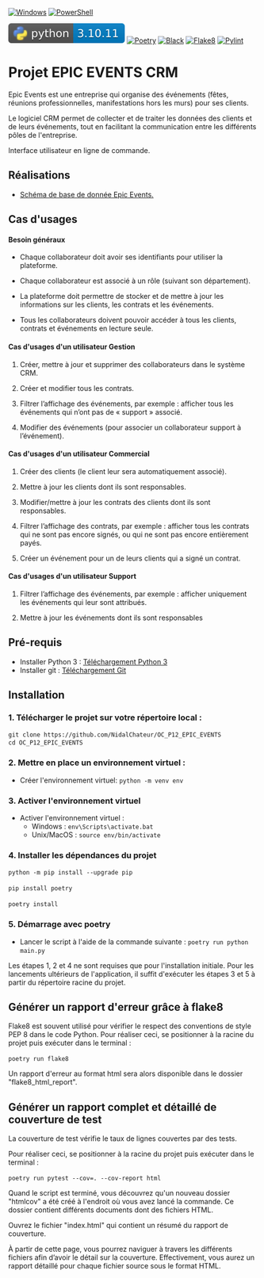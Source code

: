 [![Windows](https://img.shields.io/badge/Windows-11-blue.svg?logo=Powershell)](https://www.microsoft.com/fr-fr/windows)
[![PowerShell](https://img.shields.io/badge/PowerShell-5.1-blue.svg?logo=Powershell)](https://learn.microsoft.com/fr-fr/powershell/scripting/overview?view=powershell-7.4)

[![Python](https://raw.githubusercontent.com/NidalChateur/badges/779ce02cc0ce5bdc16ca2fe297b1229d4e5068d3/svg/python.svg)](https://www.python.org/) 
[![Poetry](https://img.shields.io/badge/poetry-1.7.1-blue.svg?logo=Poetry)](https://python-poetry.org/)
[![Black](https://img.shields.io/badge/code%20style-black-000000.svg)](https://github.com/psf/black)
[![Flake8](https://img.shields.io/badge/linting-flake8-yellowgreen.svg?logo=python)](https://github.com/pycqa/flake8)
[![Pylint](https://img.shields.io/badge/linting-pylint-yellowgreen.svg?logo=python)](https://github.com/pylint-dev/pylint)

# Projet EPIC EVENTS CRM 


Epic Events est une entreprise qui organise des événements (fêtes,
réunions professionnelles, manifestations hors les murs) pour ses clients.

Le logiciel CRM permet de collecter et de traiter les données des clients
et de leurs événements, tout en facilitant la communication entre les
différents pôles de l'entreprise.

Interface utilisateur en ligne de commande.



 ## Réalisations
 - <a href="https://github.com/NidalChateur/OC_P12_EPIC_EVENTS/blob/main/mission/schema_bdd.pdf">Schéma de base de donnée Epic Events.</a> 

## Cas d'usages

 #### Besoin généraux
- Chaque collaborateur doit avoir ses identifiants pour utiliser la
plateforme.

- Chaque collaborateur est associé à un rôle (suivant son
département).

- La plateforme doit permettre de stocker et de mettre à jour les
informations sur les clients, les contrats et les événements.

- Tous les collaborateurs doivent pouvoir accéder à tous les clients,
contrats et événements en lecture seule.

 #### Cas d'usages d'un utilisateur Gestion
1. Créer, mettre à jour et supprimer des collaborateurs dans le
système CRM.

2. Créer et modifier tous les contrats.

3. Filtrer l’affichage des événements, par exemple : afficher tous les
événements qui n’ont pas de « support » associé.

4. Modifier des événements (pour associer un collaborateur support à
l’événement).

 #### Cas d'usages d'un utilisateur Commercial

1. Créer des clients (le client leur sera automatiquement associé).

2.  Mettre à jour les clients dont ils sont responsables.

3.  Modifier/mettre à jour les contrats des clients dont ils sont
responsables.

4. Filtrer l’affichage des contrats, par exemple : afficher tous les
contrats qui ne sont pas encore signés, ou qui ne sont pas encore
entièrement payés.

5. Créer un événement pour un de leurs clients qui a signé un
contrat.

 #### Cas d'usages d'un utilisateur Support

1. Filtrer l’affichage des événements, par exemple : afficher
uniquement les événements qui leur sont attribués.

2. Mettre à jour les événements dont ils sont responsables

## Pré-requis

* Installer Python 3 : [Téléchargement Python 3](https://www.python.org/downloads/)
* Installer git : [Téléchargement Git](https://git-scm.com/book/fr/v2/D%C3%A9marrage-rapide-Installation-de-Git)

## Installation

### 1. Télécharger le projet sur votre répertoire local : 
```
git clone https://github.com/NidalChateur/OC_P12_EPIC_EVENTS
cd OC_P12_EPIC_EVENTS
```
### 2. Mettre en place un environnement virtuel :
* Créer l'environnement virtuel: `python -m venv env`

### 3. Activer l'environnement virtuel
* Activer l'environnement virtuel :
    * Windows : `env\Scripts\activate.bat`
    * Unix/MacOS : `source env/bin/activate`
   
### 4. Installer les dépendances du projet

```
python -m pip install --upgrade pip

pip install poetry

poetry install
```

### 5. Démarrage avec poetry
* Lancer le script à l'aide de la commande suivante : `poetry run python main.py`


Les étapes 1, 2 et 4 ne sont requises que pour l'installation initiale. Pour les lancements ultérieurs de l'application, il suffit d'exécuter les étapes 3 et 5 à partir du répertoire racine du projet.

## Générer un rapport d'erreur grâce à flake8

Flake8 est souvent utilisé pour vérifier le respect des conventions de style PEP 8 dans le code Python. Pour réaliser ceci, se positionner à la racine du projet puis exécuter dans le terminal : 

`poetry run flake8`

Un rapport d'erreur au format html sera alors disponible dans le dossier "flake8_html_report".

## Générer un rapport complet et détaillé de couverture de test 

La couverture de test vérifie le taux de lignes couvertes par des tests. 

Pour réaliser ceci, se positionner à la racine du projet puis exécuter dans le terminal : 

`poetry run pytest --cov=. --cov-report html`

Quand le script est terminé, vous découvrez qu'un nouveau dossier "htmlcov" a été créé à l'endroit où vous avez lancé la commande. Ce dossier contient différents documents dont des fichiers HTML.

Ouvrez le fichier "index.html" qui contient un résumé du rapport de couverture.

À partir de cette page, vous pourrez naviguer à travers les différents fichiers afin d’avoir le détail sur la couverture. Effectivement, vous aurez un rapport détaillé pour chaque fichier source sous le format HTML.


